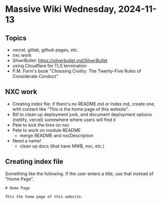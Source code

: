 # Massive Wiki Wednesday, 2024-11-13

## Topics

- vercel, gitlab, github pages, etc.
- nxc work
- SilverBullet: https://silverbullet.md/SilverBullet
- using Cloudflare for TLS termination
- P.M. Forni's book "Choosing Civility: The Twenty-Five Rules of Considerate Conduct"

## NXC work

- Creating index file: if there's no README.md or Index.md, create one, with content like "This is the home page of this website".
- Bill to clean up deployment junk, and document deployment options (netlify, vercel) somewhere where users will find it
- Pete to kick the tires on nxc
- Pete to work on module README
    - merge README and nxcDescription
- Need a name!
    - clean up docs (that have MWB, nxc, etc.)

## Creating index file

Something like the following. If the user enters a title, use that instead of "Home Page".

```
# Home Page

This the home page of this website.
```
